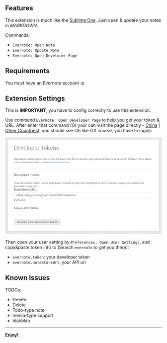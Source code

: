 ## Features

This extension is much like the [Sublime One](https://packagecontrol.io/packages/Evernote). Just open & update your notes in *MARKDOWN*.

Commands:
* `Evernote: Open Note`
* `Evernote: Update Note`
* `Evernote: Open Developer Page`

## Requirements

You must have an Evernote account :p

## Extension Settings

This is **IMPORTANT**, you have to config correctly to use this extension.

Use command `Evernote: Open Developer Page` to help you get your token & URL. After enter that command (Or your can visit the page directly - [China](https://app.yinxiang.com/api/DeveloperToken.action) | [Other Countries](https://www.evernote.com/api/DeveloperToken.action)), you should see sth like (Of course, you have to login):

![screenshot](images/screenshot.jpg)

Then open your user setting by `Preferences: Open User Settings`, and copy&paste token info to (Search `evernote` to get you there):

* `evernote.token`: your developer token
* `evernote.noteStoreUrl`: your API url

## Known Issues

TODOs:
+ <del>Create</del>
+ Delete
+ Todo-type note
+ media-type support
+ blahblah

-----------------------------------------------------------------------------------------------------------

**Enjoy!**
